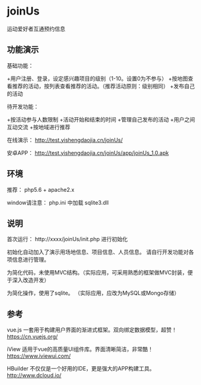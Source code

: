 # joinUs
运动爱好者互通预约信息

## 功能演示

基础功能：

+用户注册、登录，设定感兴趣项目的级别（1-10。设置0为不参与）
+按地图查看推荐的活动，按列表查看推荐的活动。（推荐活动原则：级别相同）
+发布自己的活动

待开发功能：

+按活动参与人数限制
+活动开始和结束的时间
+管理自己发布的活动
+用户之间互动交流
+按地域进行推荐

在线演示： http://test.yishengdaojia.cn/joinUs/

安卓APP： http://test.yishengdaojia.cn/joinUs/app/joinUs_1.0.apk

## 环境

推荐： php5.6 + apache2.x 

window请注意： php.ini 中加载 sqlite3.dll

## 说明

首次运行： http://xxxx/joinUs/init.php 进行初始化

初始化自动加入了演示用场地信息、项目信息、人员信息。 请自行开发功能对各项信息进行管理。

为简化代码，未使用MVC结构。（实际应用，可采用熟悉的框架做MVC封装，便于深入改造开发）

为简化操作，使用了sqlite。 （实际应用，应改为MySQL或Mongo存储）

## 参考

vue.js 一套用于构建用户界面的渐进式框架。双向绑定数据模型，超赞！ https://cn.vuejs.org/

iView 适用于vue的高质量UI组件库。界面清晰简洁，非常酷！ https://www.iviewui.com/

HBuilder 不仅仅是一个好用的IDE，更是强大的APP构建工具。 http://www.dcloud.io/



